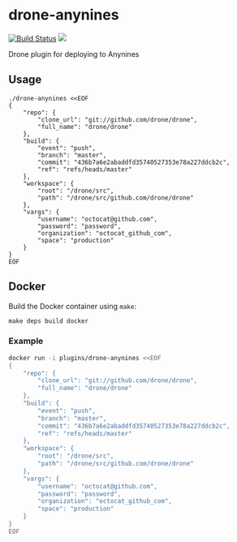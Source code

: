 # drone-anynines

[![Build Status](http://beta.drone.io/api/badges/drone-plugins/drone-anynines/status.svg)](http://beta.drone.io/drone-plugins/drone-anynines)
[![](https://badge.imagelayers.io/plugins/drone-anynines:latest.svg)](https://imagelayers.io/?images=plugins/drone-anynines:latest 'Get your own badge on imagelayers.io')

Drone plugin for deploying to Anynines

## Usage

```
./drone-anynines <<EOF
{
    "repo": {
        "clone_url": "git://github.com/drone/drone",
        "full_name": "drone/drone"
    },
    "build": {
        "event": "push",
        "branch": "master",
        "commit": "436b7a6e2abaddfd35740527353e78a227ddcb2c",
        "ref": "refs/heads/master"
    },
    "workspace": {
        "root": "/drone/src",
        "path": "/drone/src/github.com/drone/drone"
    },
    "vargs": {
        "username": "octocat@github.com",
        "password": "password",
        "organization": "octocat_github_com",
        "space": "production"
    }
}
EOF
```

## Docker

Build the Docker container using `make`:

```
make deps build docker
```

### Example

```sh
docker run -i plugins/drone-anynines <<EOF
{
    "repo": {
        "clone_url": "git://github.com/drone/drone",
        "full_name": "drone/drone"
    },
    "build": {
        "event": "push",
        "branch": "master",
        "commit": "436b7a6e2abaddfd35740527353e78a227ddcb2c",
        "ref": "refs/heads/master"
    },
    "workspace": {
        "root": "/drone/src",
        "path": "/drone/src/github.com/drone/drone"
    },
    "vargs": {
        "username": "octocat@github.com",
        "password": "password",
        "organization": "octocat_github_com",
        "space": "production"
    }
}
EOF
```
